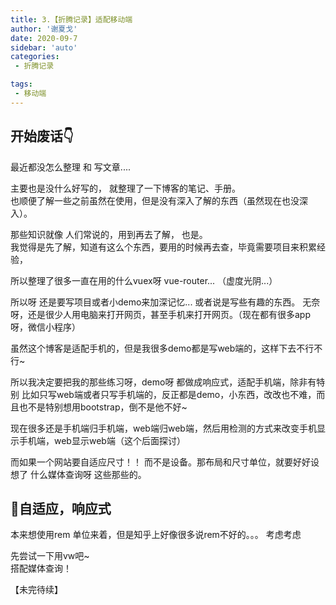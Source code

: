 ```yaml
---
title: 3.【折腾记录】适配移动端
author: '谢夏戈'
date: 2020-09-7
sidebar: 'auto'
categories:
 - 折腾记录

tags:
 - 移动端
---
```


## 开始废话👇
最近都没怎么整理 和 写文章....

主要也是没什么好写的， 就整理了一下博客的笔记、手册。  
也顺便了解一些之前虽然在使用，但是没有深入了解的东西（虽然现在也没深入）。  

那些知识就像 人们常说的，用到再去了解， 也是。  
我觉得是先了解，知道有这么个东西，要用的时候再去查，毕竟需要项目来积累经验，

所以整理了很多一直在用的什么vuex呀 vue-router... （虚度光阴...）

所以呀 还是要写项目或者小demo来加深记忆... 或者说是写些有趣的东西。 无奈呀，还是很少人用电脑来打开网页，甚至手机来打开网页。（现在都有很多app呀，微信小程序）   

虽然这个博客是适配手机的，但是我很多demo都是写web端的，这样下去不行不行~

所以我决定要把我的那些练习呀，demo呀 都做成响应式，适配手机端，除非有特别 比如只写web端或者只写手机端的，反正都是demo，小东西，改改也不难，而且也不是特别想用bootstrap，倒不是他不好~

现在很多还是手机端归手机端，web端归web端，然后用检测的方式来改变手机显示手机端，web显示web端（这个后面探讨）

而如果一个网站要自适应尺寸！！ 而不是设备。那布局和尺寸单位，就要好好设想了 什么媒体查询呀 这些那些的。

## 🍳自适应，响应式
本来想使用rem 单位来着，但是知乎上好像很多说rem不好的。。。 考虑考虑

先尝试一下用vw吧~   
搭配媒体查询！

【未完待续】






